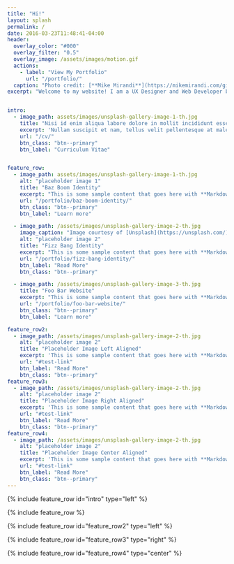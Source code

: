 ```yaml
---
title: "Hi!"
layout: splash
permalink: /
date: 2016-03-23T11:48:41-04:00
header:
  overlay_color: "#000"
  overlay_filter: "0.5"
  overlay_image: /assets/images/motion.gif
  actions:
    - label: "View My Portfolio"
      url: "/portfolio/"
  caption: "Photo credit: [**Mike Mirandi**](https://mikemirandi.com/gifs)"
excerpt: "Welcome to my website! I am a UX Designer and Web Developer based in Tallahassee, Florida. Take a look at some of my previous projects. You'll probably find some of them quite interesting!"


intro: 
  - image_path: assets/images/unsplash-gallery-image-1-th.jpg
    title: "Nisi id enim aliqua labore dolore in mollit incididunt esse voluptate laborum."
    excerpt: 'Nullam suscipit et nam, tellus velit pellentesque at malesuada, enim eaque. Quis nulla, netus tempor in diam gravida tincidunt, *proin faucibus* voluptate felis id sollicitudin.'
    url: "/cv/"
    btn_class: "btn--primary"
    btn_label: "Curriculum Vitae"


feature_row:
  - image_path: assets/images/unsplash-gallery-image-1-th.jpg
    alt: "placeholder image 1"
    title: "Baz Boom Identity"
    excerpt: "This is some sample content that goes here with **Markdown** formatting."
    url: "/portfolio/baz-boom-identity/"
    btn_class: "btn--primary"
    btn_label: "Learn more"

  - image_path: /assets/images/unsplash-gallery-image-2-th.jpg
    image_caption: "Image courtesy of [Unsplash](https://unsplash.com/)"
    alt: "placeholder image 2"
    title: "Fizz Bang Identity"
    excerpt: "This is some sample content that goes here with **Markdown** formatting."
    url: "/portfolio/fizz-bang-identity/"
    btn_label: "Read More"
    btn_class: "btn--primary"

  - image_path: /assets/images/unsplash-gallery-image-3-th.jpg
    title: "Foo Bar Website"
    excerpt: "This is some sample content that goes here with **Markdown** formatting."
    url: "/portfolio/foo-bar-website/"
    btn_class: "btn--primary"
    btn_label: "Learn more"

feature_row2:
  - image_path: /assets/images/unsplash-gallery-image-2-th.jpg
    alt: "placeholder image 2"
    title: "Placeholder Image Left Aligned"
    excerpt: 'This is some sample content that goes here with **Markdown** formatting. Left aligned with `type="left"`'
    url: "#test-link"
    btn_label: "Read More"
    btn_class: "btn--primary"
feature_row3:
  - image_path: /assets/images/unsplash-gallery-image-2-th.jpg
    alt: "placeholder image 2"
    title: "Placeholder Image Right Aligned"
    excerpt: 'This is some sample content that goes here with **Markdown** formatting. Right aligned with `type="right"`'
    url: "#test-link"
    btn_label: "Read More"
    btn_class: "btn--primary"
feature_row4:
  - image_path: /assets/images/unsplash-gallery-image-2-th.jpg
    alt: "placeholder image 2"
    title: "Placeholder Image Center Aligned"
    excerpt: 'This is some sample content that goes here with **Markdown** formatting. Centered with `type="center"`'
    url: "#test-link"
    btn_label: "Read More"
    btn_class: "btn--primary"
---
```


{% include feature_row id="intro" type="left" %}

{% include feature_row %}



{% include feature_row id="feature_row2" type="left" %}

{% include feature_row id="feature_row3" type="right" %}

{% include feature_row id="feature_row4" type="center" %}